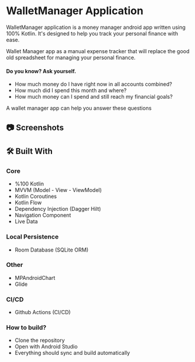 
# WalletManager Application

WalletManager application is a  money manager android app written using 100% Kotlin. It's designed to help you track your personal finance with ease.

Wallet Manager app as a manual expense tracker that will replace the good old spreadsheet for managing your personal finance.

#### Do you know? Ask yourself.

*  How much money do I have right now in all accounts combined?
*  How much did I spend this month and where?
*  How much money can I spend and still reach my financial goals?

A wallet manager app can help you answer these questions
## 📷 Screenshots 
 
  
## 🛠 Built With

### Core

* %100 Kotlin
* MVVM (Model - View - ViewModel)
* Kotlin Coroutines
* Kotlin Flow
* Dependency Injection (Dagger Hilt)
* Navigation Component
* Live Data 

### Local Persistence

* Room Database (SQLite ORM)

### Other

* MPAndroidChart
* Glide

### CI/CD

* Github Actions (CI/CD)

### How to build?

- Clone the repository
- Open with Android Studio
- Everything should sync and build automatically

